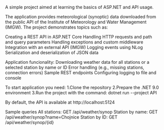A simple project aimed at learning the basics of ASP.NET and API usage.

The application provides meteorological (synoptic) data downloaded from the public API of the Institute of Meteorology and Water Management (IMGW). The project demonstrates topics such as:

Creating a REST API in ASP.NET Core
Handling HTTP requests and path and query parameters
Handling exceptions and custom middleware
Integration with an external API (IMGW)
Logging events using NLog
Serialization and deserialization of JSON data

Application funcionality:
Downloading weather data for all stations or a selected station by name or ID
Error handling (e.g., missing stations, connection errors)
Sample REST endpoints
Configuring logging to file and console

To start application you need:
1.Clone the repository
2.Prepare the .NET 9.0 environment
3.Run the project with the command:
  dotnet run --project API

By default, the API is available at http://localhost:5124

Sample queries
All stations: GET /api/weather/synop
Station by name: GET /api/weather/synop?name=Chojnice
Station by ID: GET /api/weather/synop/{id}
